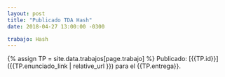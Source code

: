 ```yaml
---
layout: post
title: "Publicado TDA Hash"
date: 2018-04-27 13:00:00 -0300

trabajo: Hash
---
```

{% assign TP = site.data.trabajos[page.trabajo] %}
Publicado: [{{TP.id}}]({{TP.enunciado_link | relative_url }}) para el {{TP.entrega}}.
